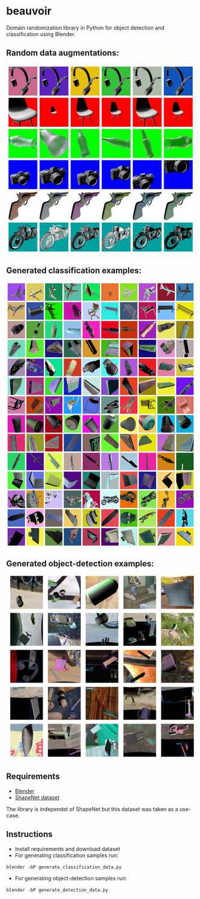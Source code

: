 # beauvoir
Domain randomization library in Python for object detection and classification using Blender.

## Random data augmentations:
![alt tag](images/data_augmentations.jpg)

## Generated classification examples:
![alt tag](images/generated_examples.jpg)

## Generated object-detection examples:
![alt tag](images/generated_detection_data.jpg)

## Requirements
* [Blender](https://www.blender.org/)
* [ShapeNet dataset](https://www.shapenet.org/)

The library is independet of ShapeNet but this dataset was taken as a use-case.


## Instructions
* Install requirements and download dataset
* For generating classification samples run:
```
blender -bP generate_classification_data.py
```

* For generating object-detection samples run:
```
blender -bP generate_detection_data.py
```

